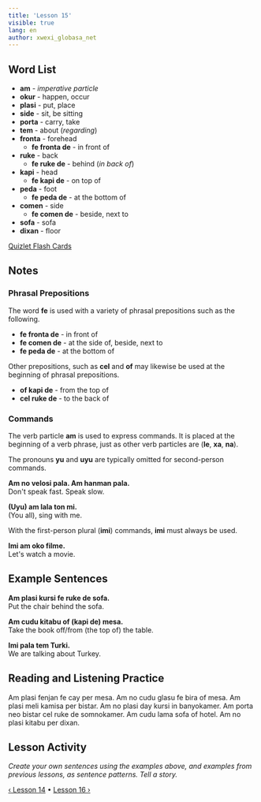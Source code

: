 ```yaml
---
title: 'Lesson 15'
visible: true
lang: en
author: xwexi_globasa_net
---
```


## Word List

* **am** - _imperative particle_
* **okur** - happen, occur
* **plasi** - put, place
* **side** - sit, be sitting 
* **porta** - carry, take
* **tem** - about (_regarding_)
* **fronta** - forehead
  * **fe fronta de** - in front of 
* **ruke** - back
  * **fe ruke de** - behind (_in back of_)
* **kapi** - head
  * **fe kapi de** - on top of 
* **peda** - foot
  * **fe peda de** - at the bottom of 
* **comen** - side
  * **fe comen de** - beside, next to
* **sofa** - sofa
* **dixan** - floor

[Quizlet Flash Cards](https://quizlet.com/562331011/globasa-101-lesson-15-flash-cards/) 

## Notes
### Phrasal Prepositions

The word **fe** is used with a variety of phrasal prepositions such as the following. 

* **fe fronta de** - in front of  
* **fe comen de** - at the side of, beside, next to
* **fe peda de** - at the bottom of  

Other prepositions, such as **cel** and **of** may likewise be used at the beginning of phrasal prepositions.

* **of kapi de** - from the top of  
* **cel ruke de** - to the back of

### Commands

The verb particle **am** is used to express commands. It is placed at the beginning of a verb phrase, just as other verb particles are (**le**, **xa**, **na**). 

The pronouns **yu** and **uyu** are typically omitted for second-person commands. 

**Am no velosi pala. Am hanman pala.**   
Don't speak fast. Speak slow. 

**(Uyu) am lala ton mi.**  
(You all), sing with me.

With the first-person plural (**imi**) commands, **imi** must always be used.

**Imi am oko filme.**  
Let's watch a movie.

## Example Sentences

**Am plasi kursi fe ruke de sofa.**  
Put the chair behind the sofa.

**Am cudu kitabu of (kapi de) mesa.**  
Take the book off/from (the top of) the table.

**Imi pala tem Turki.**  
We are talking about Turkey.

## Reading and Listening Practice

Am plasi fenjan fe cay per mesa. Am no cudu glasu fe bira of mesa. Am plasi meli kamisa per bistar. Am no plasi day kursi in banyokamer. Am porta neo bistar cel ruke de somnokamer. Am cudu lama sofa of hotel. Am no plasi kitabu per dixan. 

## Lesson Activity
 
_Create your own sentences using the examples above, and examples from previous lessons, as sentence patterns. Tell a story._

[&#8249; Lesson 14](./02.darsu.14.default.eng.md) &#8226;
[Lesson 16 &#8250;](./02.darsu.16.default.eng.md)
